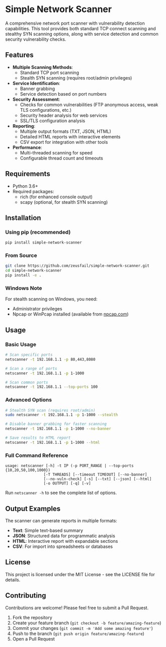 # Simple Network Scanner

A comprehensive network port scanner with vulnerability detection capabilities. This tool provides both standard TCP connect scanning and stealthy SYN scanning options, along with service detection and common security vulnerability checks.

## Features

- **Multiple Scanning Methods**:
  - Standard TCP port scanning
  - Stealth SYN scanning (requires root/admin privileges)
- **Service Identification**:
  - Banner grabbing
  - Service detection based on port numbers
- **Security Assessment**:
  - Checks for common vulnerabilities (FTP anonymous access, weak TLS configurations, etc.)
  - Security header analysis for web services
  - SSL/TLS configuration analysis
- **Reporting**:
  - Multiple output formats (TXT, JSON, HTML)
  - Detailed HTML reports with interactive elements
  - CSV export for integration with other tools
- **Performance**:
  - Multi-threaded scanning for speed
  - Configurable thread count and timeouts

## Requirements

- Python 3.6+
- Required packages:
  - rich (for enhanced console output)
  - scapy (optional, for stealth SYN scanning)

## Installation

### Using pip (recommended)

```bash
pip install simple-network-scanner
```

### From Source

```bash
git clone https://github.com/zeusfail/simple-network-scanner.git
cd simple-network-scanner
pip install -e .
```

### Windows Note

For stealth scanning on Windows, you need:
- Administrator privileges
- Npcap or WinPcap installed (available from [npcap.com](https://npcap.com/))

## Usage

### Basic Usage

```bash
# Scan specific ports
netscanner -t 192.168.1.1 -p 80,443,8080

# Scan a range of ports
netscanner -t 192.168.1.1 -p 1-1000

# Scan common ports
netscanner -t 192.168.1.1 --top-ports 100
```

### Advanced Options

```bash
# Stealth SYN scan (requires root/admin)
sudo netscanner -t 192.168.1.1 -p 1-1000 --stealth

# Disable banner grabbing for faster scanning
netscanner -t 192.168.1.1 -p 1-1000 --no-banner

# Save results to HTML report
netscanner -t 192.168.1.1 -p 1-1000 --html
```

### Full Command Reference

```
usage: netscanner [-h] -t IP (-p PORT_RANGE | --top-ports {10,20,50,100,1000})
                 [-T THREADS] [--timeout TIMEOUT] [--no-banner]
                 [--no-vuln-check] [-s] [--txt] [--json] [--html]
                 [-o OUTPUT] [-q] [-v]
```

Run `netscanner -h` to see the complete list of options.

## Output Examples

The scanner can generate reports in multiple formats:

- **Text**: Simple text-based summary
- **JSON**: Structured data for programmatic analysis
- **HTML**: Interactive report with expandable sections
- **CSV**: For import into spreadsheets or databases

## License

This project is licensed under the MIT License - see the LICENSE file for details.

## Contributing

Contributions are welcome! Please feel free to submit a Pull Request.

1. Fork the repository
2. Create your feature branch (`git checkout -b feature/amazing-feature`)
3. Commit your changes (`git commit -m 'Add some amazing feature'`)
4. Push to the branch (`git push origin feature/amazing-feature`)
5. Open a Pull Request
